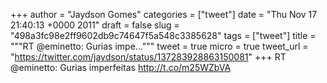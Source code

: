 
+++
author = "Jaydson Gomes"
categories = ["tweet"]
date = "Thu Nov 17 21:40:13 +0000 2011"
draft = false
slug = "498a3fc98e2ff9602db9c74647f5a548c3385628"
tags = ["tweet"]
title = """RT @eminetto: Gurias impe..."""
tweet = true
micro = true
tweet_url = "https://twitter.com/jaydson/status/137283928863150081"
+++
RT @eminetto: Gurias imperfeitas http://t.co/m25WZbVA
